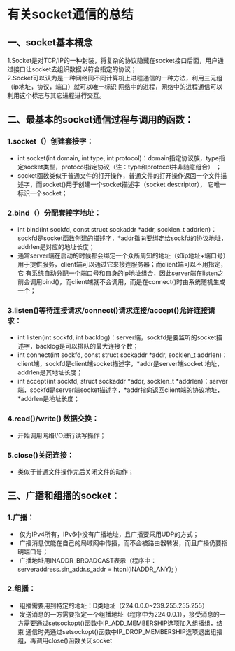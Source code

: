 #  有关socket通信的总结   

##  一、socket基本概念

1.Socket是对TCP/IP的一种封装，将复杂的协议隐藏在socket接口后面，用户通过接口让socket去组织数据以符合指定的协议；   
2.Socket可以认为是一种网络间不同计算机上进程通信的一种方法，利用三元组（ip地址，协议，端口）就可以唯一标识
网络中的进程，网络中的进程通信可以利用这个标志与其它进程进行交互。

## 二、最基本的socket通信过程与调用的函数：
 
### 1.socket（）创建套接字：
*  int socket(int domain, int type, int protocol)：domain指定协议族，type指定socket类型，protocol指定协议（注：type和protocol并非随意组合）
；    
*  socket函数类似于普通文件的打开操作，普通文件的打开操作返回一个文件描述字，而socket()用于创建一个socket描述字（socket descriptor），
它唯一标识一个socket；

### 2.bind（）分配套接字地址：  
*  int bind(int sockfd, const struct sockaddr *addr, socklen_t addrlen)：sockfd是socket函数创建的描述字，*addr指向要绑定给sockfd的协议地址，
addrlen是对应的地址长度；  
*  通常server端在启动的时候都会绑定一个众所周知的地址（如ip地址+端口号）用于提供服务，client端可以通过它来接连服务器；而client端可以不用指定，它
有系统自动分配一个端口号和自身的ip地址组合，因此server端在listen之前会调用bind()，而client端就不会调用，而是在connect()时由系统随机生成一个；  

### 3.listen()等待连接请求/connect()请求连接/accept()允许连接请求：  
*  int listen(int sockfd, int backlog)：server端，sockfd是要监听的socket描述字，backlog是可以排队的最大连接个数；  
*  int connect(int sockfd, const struct sockaddr *addr, socklen_t addrlen)：client端，sockfd是client端socket描述字，*addr是server端socket
地址，addrlen是其地址长度；  
*  int accept(int sockfd, struct sockaddr *addr, socklen_t *addrlen)：server端，sockfd是server端socket描述字，*addr指向返回client端的协议地址，
*addrlen是地址长度；
 
### 4.read()/write() 数据交换：  
*  开始调用网络I/O进行读写操作；  

### 5.close()关闭连接：  
*  类似于普通文件操作完后关闭文件的动作；  

## 三、广播和组播的socket：  
### 1.广播：  
*  仅为IPv4所有，IPv6中没有广播地址，且广播要采用UDP的方式；  
*  广播消息仅能在自己的局域网中传播，而不会被路由器转发，而且广播仍要指明端口号；  
*  广播地址用INADDR_BROADCAST表示（程序中：serveraddress.sin_addr.s_addr = htonl(INADDR_ANY); ）

### 2.组播：  
*  组播需要用到特定的地址：D类地址（224.0.0.0~239.255.255.255）  
*  发送消息的一方需要指定一个组播地址（程序中为224.0.0.1），接受消息的一方需要通过setsockopt()函数中IP_ADD_MEMBERSHIP选项加入组播组，结束
通信时先通过setsockopt()函数中IP_DROP_MEMBERSHIP选项退出组播组，再调用close()函数关闭socket


